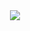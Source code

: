 <!-- .:+* AstraApi: learn about this README here: -->
<!--          https://astraroblox.xyz/README      -->
<div align="center">
<image src="https://cdn.glitch.me/8685b903-90ff-4ff9-bf0c-7a995b173fee%2FF4677E91-21D8-4883-B324-1CCAB4DF5D20.png?v=1634052098051"/>
</div>
